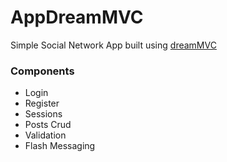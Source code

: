 # AppDreamMVC
Simple Social Network App built using [dreamMVC](https://github.com/nomanaadma/dreamMVC)

### Components
* Login
* Register
* Sessions
* Posts Crud
* Validation
* Flash Messaging